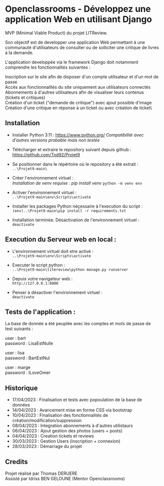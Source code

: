 # Openclassrooms - Développez une application Web en utilisant Django

MVP (Minimal Viable Product) du projet LITReview.

Son objectif est de developper une application Web permettant à une communauté d'utilisateurs de consulter ou de solliciter une critique de livres à la demande.

L'application developpée via le framework Django doit notamment comprendre les fonctionnalités suivantes :

Inscription sur le site afin de disposer d'un compte utilisateur et d'un mot de passe\
Accès aux fonctionnalités du site uniquement aux utilisateurs connectés\
Abonnements à d'autres utilisateurs afin de visualiser leurs contenus (tickets et critiques)\
Création d'un ticket ("demande de critique") avec ajout possible d'image\
Création d'une critique en réponse à un ticket ou avec création de ticket\



## Installation

* Installer Python 3.11 :
 https://www.python.org/
  _Compatibilité avec d'autres versions probable mais non testée_

* Télécharger et extraire le repository suivant depuis github :\
https://github.com/Tod92/Projet9

* Se positionner dans le répértoire où le repository a été extrait :\
  `..\Projet9-main\`

* Créer l'environnement virtuel :\
_Installation de venv requise : pip install venv_
  `python -m venv env`

* Activer l'environnement virtuel :\
  `..\Projet9-main\env\Scripts\activate`

* Installer les packages Python néçessaire à l'execution du script :\
  `(env)..\Projet9-main\pip install -r requirements.txt`

* Installation terminée. Désactivation de l'environnement virtuel :\
  `deactivate`

## Execution du Serveur web en local :

* L'environnement virtuel doit etre activé :\
  `..\Projet9-main\env\Scripts\activate`

* Executer le script python :\
  `..\Projet9-main\litereview\python manage.py runserver`

* Depuis votre navigateur web :\
  `http://127.0.0.1:8000`

* Penser à désactiver l'environnement virtuel :\
  `deactivate`

## Tests de l'application :

La base de donnée a été peuplée avec les comptes et mots de passe de test suivants :

user : bart\
password : LisaEstNulle

user : lisa\
password : BartEstNul

user : marge\
password : ILoveOmer



## Historique

* 17/04/2023 : Finalisation et tests avec popoulation de la base de données
* 14/04/2023 : Avancement mise en forme CSS via bootstrap
* 10/04/2023 : Finalisation des fonctionnalités de création/modification/suppression
* 08/04/2023 : Integration abonnements à d'autres utilistaurs
* 06/04/2023 : Ajout gestion des photos (users + posts)
* 04/04/2023 : Creation tickets et reviews
* 30/03/2023 : Gestion Users (inscription + connexion)
* 28/03/2023 : Démarrage du projet

## Credits
Projet réalisé par Thomas DERUERE\
Assisté par Idriss BEN GELOUNE (Mentor Openclassrooms)
